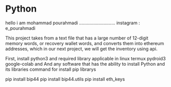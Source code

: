# Python
hello i am mohammad pourahmadi 
............................
instagram : e_pourahmadi

This project takes from a text file that has a large number of 12-digit memory words, or recovery wallet words,
and converts them into ethereum addresses, 
which in our next project, we will get the inventory using api.

First, install python3 and required library
applicable in linux termux pydroid3 google-colab and And any software that has the ability to install Python and its libraries
command for install pip librarys

pip install bip44
pip install bip44.utils
pip install eth_keys
